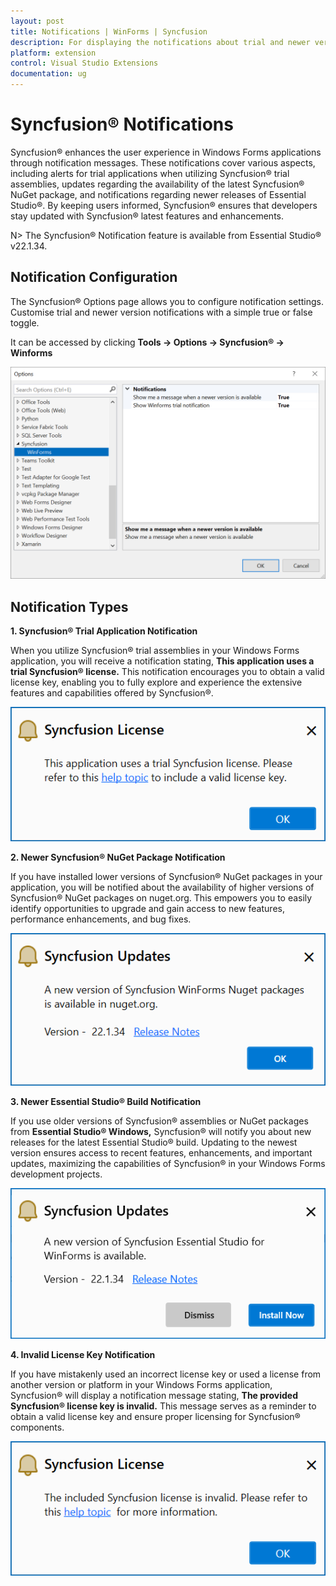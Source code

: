 ```yaml
---
layout: post
title: Notifications | WinForms | Syncfusion
description: For displaying the notifications about trial and newer version update information for Syncfusion applications.
platform: extension
control: Visual Studio Extensions
documentation: ug
---
```


# Syncfusion® Notifications

Syncfusion® enhances the user experience in Windows Forms applications through notification messages. These notifications cover various aspects, including alerts for trial applications when utilizing Syncfusion® trial assemblies, updates regarding the availability of the latest Syncfusion® NuGet package, and notifications regarding newer releases of Essential Studio®. By keeping users informed, Syncfusion® ensures that developers stay updated with Syncfusion® latest features and enhancements.

N> The Syncfusion® Notification feature is available from Essential Studio® v22.1.34.

## Notification Configuration

The Syncfusion® Options page allows you to configure notification settings. Customise trial and newer version notifications with a simple true or false toggle.

It can be accessed by clicking **Tools -> Options -> Syncfusion® -> Winforms**

![Option Page](images/winforms-optionPage.png)

## Notification Types

**1. Syncfusion® Trial Application Notification**

When you utilize Syncfusion® trial assemblies in your Windows Forms application, you will receive a notification stating, **This application uses a trial Syncfusion® license.** This notification encourages you to obtain a valid license key, enabling you to fully explore and experience the extensive features and capabilities offered by Syncfusion®.

![Trial Notification](images/winforms-trial.png)

**2. Newer Syncfusion® NuGet Package Notification**

If you have installed lower versions of Syncfusion® NuGet packages in your application, you will be notified about the availability of higher versions of Syncfusion® NuGet packages on nuget.org. This empowers you to easily identify opportunities to upgrade and gain access to new features, performance enhancements, and bug fixes.

![NuGet Notification](images/winforms-nuget.png)

**3. Newer Essential Studio® Build Notification**

If you use older versions of Syncfusion® assemblies or NuGet packages from **Essential Studio® Windows,** Syncfusion® will notify you about new releases for the latest Essential Studio® build. Updating to the newest version ensures access to recent features, enhancements, and important updates, maximizing the capabilities of Syncfusion® in your Windows Forms development projects.

![Build Notification](images/winforms-build.png)

**4. Invalid License Key Notification**

If you have mistakenly used an incorrect license key or used a license from another version or platform in your Windows Forms application, Syncfusion® will display a notification message stating, **The provided Syncfusion® license key is invalid.** This message serves as a reminder to obtain a valid license key and ensure proper licensing for Syncfusion® components.

![Invalid Notification](images/winforms-invalid.png)

  


